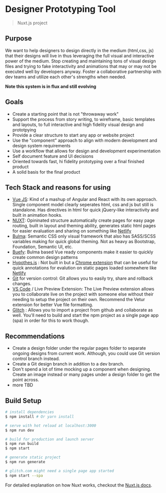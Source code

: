 # Designer Prototyping Tool

> Nuxt.js project

## Purpose

We want to help designers to design directly in the medium (html,css, js) that their designs will live in thus leveraging the full visual and interactive power of the medium. Stop creating and maintaining tons of visual design files and trying to fake interactivity and animations that may or may not be executed well by developers anyway. Foster a collaborative partnership with dev teams and utilize each other's strengths when needed.

**Note this system is in flux and still evolving**

## Goals

* Create a starting point that is not "throwaway work"
* Support the process from story writing, to wireframe, basic templates and layouts, to full interactive and high fidelity visual design and prototpying
* Provide a clear structure to start any app or website project
* Use the "component" approach to align with modern development and design system requirements
* Use a workflow that allows for design and development experimentation
* Self document feature and UI decisions
* Oriented towards fast, hi fidelity prototyping over a final finished product
* A solid basis for the final product

## Tech Stack and reasons for using

* [Vue JS](https://vuejs.org/): Kind of a mashup of Angular and React with its own approach. Single component model clearly seperates html, css and js but still is standalone. Has directives in html for quick jQuery-like interactivity and built in animation hooks.
* [NUXT](https://nuxtjs.org/): Opininated structure automatically create pages for easy page routing, built in layout and theming ability, generates static html pages for easier evaluation and sharing on something like [Netlify](https://netlify.com)
* [Bulma](https://bulma.io/): Semantic CSS only visual framework that also has SASS/SCSS variables making for quick global theming. Not as heavy as Bootstrap, Foundation, Semantic UI, etc.
* [Buefy](https://buefy.github.io/): Bulma based Vue ready components make it easier to quickly create common design patterns
* [Hypothes.is](https://hypothes.is) : Not built in but a [Chrome extension](https://chrome.google.com/webstore/detail/hypothesis-web-pdf-annota/bjfhmglciegochdpefhhlphglcehbmek?hl=en) that can be useful for quick annotations for evalution on static pages loaded somewhere like [Netlify](https://netlify.com)
* [Git](https://git-scm.com/) for version control: Git allows you to easily try, share and rollback changes.
* [VS Code](https://code.visualstudio.com/) / Live Preview Extension: The Live Preview extension allows you to collaborate live on the project with someone else without their needing to setup the project on their own. Recommend the Vetur extension for better Vue file formatting.
* [Glitch](https://glitch.com) : Allows you to import a project from github and collaborate as well. You'll need to build and start the npm project as a single page app (spa) in order for this to work though.

## Recommendations

* Create a design folder under the regular pages folder to separate ongoing designs from current work. Although, you could use Git version control branch instead.
* Create a Git design branch in addition to a dev branch.
* Don't spend a lot of time mocking up a component when designing. Create an image instead or many pages under a design folder to get the point across.
* more TBD

## Build Setup

``` bash
# install dependencies
$ npm install # Or yarn install

# serve with hot reload at localhost:3000
$ npm run dev

# build for production and launch server
$ npm run build
$ npm start

# generate static project
$ npm run generate

# glitch.com might need a single page app started
$ npm start --spa
```

For detailed explanation on how Nuxt works, checkout the [Nuxt.js docs](https://github.com/nuxt/nuxt.js).
